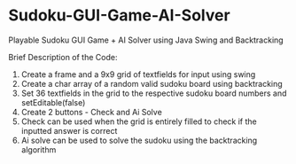 # Sudoku-GUI-Game-AI-Solver
Playable Sudoku GUI Game + AI Solver using Java Swing and Backtracking

Brief Description of the Code:
1. Create a frame and a 9x9 grid of textfields for input using swing
2. Create a char array of a random valid sudoku board using backtracking
3. Set 36 textfields in the grid to the respective sudoku board numbers and setEditable(false)
4. Create 2 buttons - Check and Ai Solve
5. Check can be used when the grid is entirely filled to check if the inputted answer is correct
6. Ai solve can be used to solve the sudoku using the backtracking algorithm
